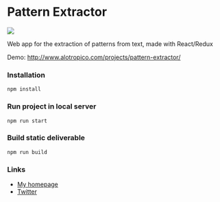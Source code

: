# Pattern Extractor

![](http://www.alotropico.com/projects/pattern-extractor/static/media/hero.4ba0aac1.png)

Web app for the extraction of patterns from text, made with React/Redux

Demo: http://www.alotropico.com/projects/pattern-extractor/

### Installation
```batch
npm install
```

### Run project in local server
```batch
npm run start
```

### Build static deliverable
```batch
npm run build
```

### Links
- [My homepage](http://www.alotropico.com/)
- [Twitter](https://twitter.com/alotropico)
